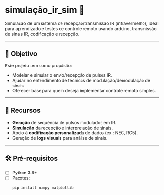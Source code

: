 # simulação_ir_sim 🔭

Simulação de um sistema de recepção/transmissão IR (infravermelho), ideal para aprendizado e testes de controle remoto usando arduino, transmissão de sinais IR, codificação e recepção.

---

## 🎯 Objetivo

Este projeto tem como propósito:

- Modelar e simular o envio/recepção de pulsos IR.
- Ajudar no entendimento de técnicas de modulação/demodulação de sinais.
- Oferecer base para quem deseja implementar controle remoto simples.

---

## 🧩 Recursos

- **Geração** de sequência de pulsos modulados em IR.
- **Simulação** da recepção e interpretação de sinais.
- Apoio à **codificação personalizada** de dados (ex.: NEC, RC5).
- Geração de **logs visuais** para análise de sinais.

---

## 🛠️ Pré-requisitos

- [ ] Python 3.8+  
- [ ] Pacotes:  
  ```bash
  pip install numpy matplotlib
